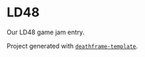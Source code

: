 # LD48
Our LD48 game jam entry.  

Project generated with [`deathframe-template`].

[`deathframe-template`]: https://github.com/Noah2610/deathframe-template
